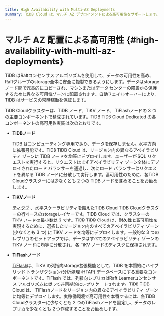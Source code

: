 ```yaml
---
title: High Availability with Multi-AZ Deployments
summary: TiDB Cloud は、マルチ AZ デプロイメントによる高可用性をサポートします。
---
```


# マルチ AZ 配置による高可用性 {#high-availability-with-multi-az-deployments}

TiDB はRaftコンセンサス アルゴリズムを使用して、データの可用性を高め、 Raftグループのstorage全体に安全に複製できるようにします。データはstorageノード間で冗長的にコピーされ、マシンまたはデータ センターの障害から保護するために異なる可用性ゾーンに配置されます。自動フェイルオーバーにより、TiDB はサービスの常時稼働を保証します。

TiDB Cloudクラスターは、TiDB ノード、TiKV ノード、 TiFlashノードの 3 つの主要コンポーネントで構成されています。TiDB TiDB Cloud Dedicated の各コンポーネントの高可用性実装は次のとおりです。

-   **TiDBノード**

    TiDB はコンピューティング専用であり、データを保存しません。水平方向に拡張可能です。TiDB TiDB Cloud は、リージョン内の異なるアベイラビリティ ゾーンに TiDB ノードを均等にデプロイします。ユーザーが SQL リクエストを実行すると、リクエストはまずアベイラビリティ ゾーン全体にデプロイされたロード バランサーを通過し、次にロード バランサーはリクエストを異なる TiDB ノードに分散して実行します。高可用性のために、各TiDB Cloudクラスターには少なくとも 2 つの TiDB ノードを含めることをお勧めします。

-   **TiKVノード**

    [ティクヴ](https://docs.pingcap.com/tidb/stable/tikv-overview) 、水平スケーラビリティを備えたTiDB Cloud TiDB Cloudクラスターの行ベースのstorageレイヤーです。TiDB Cloud では、クラスターの TiKV ノードの最小数は 3 です。TiDB TiDB Cloud は、耐久性と高可用性を実現するために、選択したリージョン内のすべてのアベイラビリティ ゾーン (少なくとも 3 つ) に TiKV ノードを均等にデプロイします。一般的な 3 つのレプリカのセットアップでは、データはすべてのアベイラビリティ ゾーンの TiKV ノードに均等に分散され、各 TiKV ノードのディスクに保持されます。

-   **TiFlashノード**

    [TiFlash](https://docs.pingcap.com/tidb/stable/tiflash-overview)は、TiKV の列指向storage拡張機能として、TiDB を本質的にハイブリッド トランザクション/分析処理 (HTAP) データベースにする重要なコンポーネントです。TiFlash では、列指向レプリカはRaft Learnerコンセンサス アルゴリズムに従って非同期的にレプリケートされます。TiDB TiDB Cloud は、 TiFlashノードをリージョン内の異なるアベイラビリティ ゾーンに均等にデプロイします。実稼働環境で高可用性を本番するには、各TiDB Cloudクラスターに少なくとも 2 つのTiFlashノードを設定し、データのレプリカを少なくとも 2 つ作成することをお勧めします。
